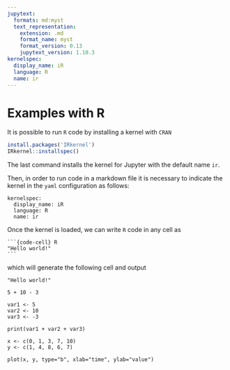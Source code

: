 ```yaml
---
jupytext:
  formats: md:myst
  text_representation:
    extension: .md
    format_name: myst
    format_version: 0.13
    jupytext_version: 1.10.3
kernelspec:
  display_name: iR
  language: R
  name: ir
---
```


# Examples with R


It is possible to run `R` code by installing a kernel with `CRAN`

```R
install.packages('IRkernel')
IRkernel::installspec()
```

The last command installs the kernel for Jupyter with the default name `ir`.

Then, in order to run code in a markdown file it is necessary to indicate the
kernel in the `yaml` configuration as follows:

```
kernelspec:
  display_name: iR
  language: R
  name: ir
```

Once the kernel is loaded, we can write `R` code in any cell as

````
```{code-cell} R
"Hello world!"
```
````

which will generate the following cell and output

```{code-cell} R
"Hello world!"
```

```{code-cell} R
5 + 10 - 3
```

```{code-cell} R
var1 <- 5
var2 <- 10
var3 <- -3

print(var1 + var2 + var3)
```

```{code-cell} R
x <- c(0, 1, 3, 7, 10)
y <- c(1, 4, 8, 6, 7)

plot(x, y, type="b", xlab="time", ylab="value")
```
